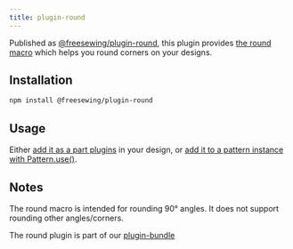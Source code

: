 ```yaml
---
title: plugin-round
---
```


Published as [@freesewing/plugin-round][1], this plugin provides [the round
macro](/reference/macros/round) which helps you round corners on your
designs.

## Installation

```sh
npm install @freesewing/plugin-round
```

## Usage

Either [add it as a part plugins](/reference/api/part/config/plugins) in your
design, or [add it to a pattern instance with
Pattern.use()](/reference/api/pattern/use).

## Notes

The round macro is intended for rounding 90° angles.
It does not support rounding other angles/corners.

The round plugin is part of our [plugin-bundle](/reference/plugins/bundle)

[1]: https://www.npmjs.com/package/@freesewing/plugin-round

